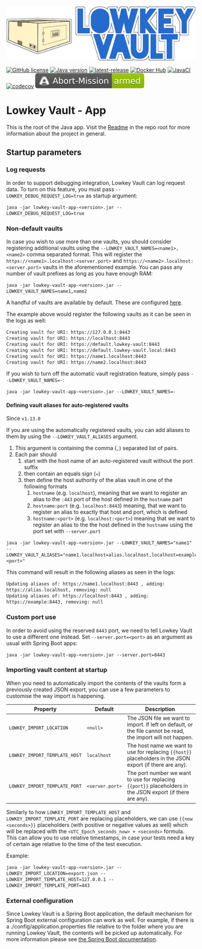 ![LowkeyVault](../.github/assets/LowkeyVault-logo-full.png)

[![GitHub license](https://img.shields.io/github/license/nagyesta/lowkey-vault?color=informational)](https://raw.githubusercontent.com/nagyesta/lowkey-vault/main/LICENSE)
[![Java version](https://img.shields.io/badge/Java%20version-11-yellow?logo=java)](https://img.shields.io/badge/Java%20version-11-yellow?logo=java)
[![latest-release](https://img.shields.io/github/v/tag/nagyesta/lowkey-vault?color=blue&logo=git&label=releases&sort=semver)](https://github.com/nagyesta/lowkey-vault/releases)
[![Docker Hub](https://img.shields.io/docker/v/nagyesta/lowkey-vault?label=docker%20hub&logo=docker&sort=semver)](https://hub.docker.com/r/nagyesta/lowkey-vault)
[![JavaCI](https://img.shields.io/github/actions/workflow/status/nagyesta/lowkey-vault/gradle.yml?logo=github&branch=main)](https://github.com/nagyesta/lowkey-vault/actions/workflows/gradle.yml)
[![codecov](https://img.shields.io/codecov/c/github/nagyesta/lowkey-vault?label=Coverage&flag=app&token=3ZZ9Q4S5WW)](https://img.shields.io/codecov/c/github/nagyesta/lowkey-vault?label=Coverage&flag=app&token=3ZZ9Q4S5WW)
[![badge-abort-mission-armed-green](https://raw.githubusercontent.com/nagyesta/abort-mission/wiki_assets/.github/assets/badge-abort-mission-armed-green.svg)](https://github.com/nagyesta/abort-mission)

# Lowkey Vault - App

This is the root of the Java app. Visit the [Readme](../README.md) in the repo root for more information about the project in general.

## Startup parameters

### Log requests

In order to support debugging integration, Lowkey Vault can log request data. To turn on this feature,
you must pass ```--LOWKEY_DEBUG_REQUEST_LOG=true``` as startup argument:

```shell
java -jar lowkey-vault-app-<version>.jar --LOWKEY_DEBUG_REQUEST_LOG=true
```

### Non-default vaults

In case you wish to use more than one vaults, you should consider registering additional vaults using
the ```--LOWKEY_VAULT_NAMES=<name1>,<name2>``` comma separated format. This will register the
```https://<name1>.localhost:<server.port>``` and ```https://<name2>.localhost:<server.port>``` vaults
in the aforementioned example. You can pass any number of vault prefixes as long as you have enough RAM:

```shell
java -jar lowkey-vault-app-<version>.jar --LOWKEY_VAULT_NAMES=name1,name2
```

A handful of vaults are available by default. These are
configured [here](src/main/java/com/github/nagyesta/lowkeyvault/AppConfiguration.java#L39).

The example above would register the following vaults as it can be seen in the logs as well:

```
Creating vault for URI: https://127.0.0.1:8443
Creating vault for URI: https://localhost:8443
Creating vault for URI: https://default.lowkey-vault:8443
Creating vault for URI: https://default.lowkey-vault.local:8443
Creating vault for URI: https://name1.localhost:8443
Creating vault for URI: https://name2.localhost:8443
```

If you wish to turn off the automatic vault registration feature, simply pass ```--LOWKEY_VAULT_NAMES=-```:

```shell
java -jar lowkey-vault-app-<version>.jar --LOWKEY_VAULT_NAMES=-
```

#### Defining vault aliases for auto-registered vaults

Since ```v1.13.0```

If you are using the automatically registered vaults, you can add aliases to them by using the ```--LOWKEY_VAULT_ALIASES```
argument.

1. This argument is containing the comma (```,```) separated list of pairs.
2. Each pair should
    1. start with the host name of an auto-registered vault without the port suffix
    2. then contain an equals sign (```=```)
    3. then define the host authority of the alias vault in one of the following formats
        1. ```hostname``` (e.g. ```localhost```),
           meaning that we want to register an alias to the ```:443``` port of the host defined in the ```hostname``` part
        2. ```hostname:port``` (e.g. ```localhost:8443```)
           meaning, that we want to register an alias to exactly that host and port, which is defined
        3. ```hostname:<port>``` (e.g. ```localhost:<port>```)
           meaning that we want to register an alias to the the host defined in the ```hostname``` using the port set with
           ```--server.port```

```shell
java -jar lowkey-vault-app-<version>.jar --LOWKEY_VAULT_NAMES="name1" --LOWKEY_VAULT_ALIASES="name1.localhost=alias.localhost,localhost=example:<port>"
```

This command will result in the following aliases as seen in the logs:

```
Updating aliases of: https://name1.localhost:8443 , adding: https://alias.localhost, removing: null
Updating aliases of: https://localhost:8443 , adding: https://example:8443, removing: null
```

### Custom port use

In order to avoid using the reserved `8443` port, we need to tell Lowkey Vault to use a different one instead.
Set `--server.port=<port>` as an argument as usual with Spring Boot apps:

```shell
java -jar lowkey-vault-app-<version>.jar --server.port=8443
```

### Importing vault content at startup

When you need to automatically import the contents of the vaults form a previously created JSON export, you can
use a few parameters to customise the way import is happening.

| Property                      | Default         | Description                                                                                                  |
|-------------------------------|-----------------|--------------------------------------------------------------------------------------------------------------|
| `LOWKEY_IMPORT_LOCATION`      | `<null>`        | The JSON file we want to import. If left on default, or the file cannot be read, the import will not happen. |
| `LOWKEY_IMPORT_TEMPLATE_HOST` | `localhost`     | The host name we want to use for replacing `{{host}}` placeholders in the JSON export (if there are any).    |
| `LOWKEY_IMPORT_TEMPLATE_PORT` | `<server.port>` | The port number we want to use for replacing `{{port}}` placeholders in the JSON export (if there are any).  |

Similarly to how ```LOWKEY_IMPORT_TEMPLATE_HOST``` and ```LOWKEY_IMPORT_TEMPLATE_PORT``` are replacing placeholders,
we can use ```{{now <seconds>}}``` placeholders (with positive or negative values as well) which will be replaced
with the ```<UTC_Epoch_seconds_now> + <seconds>``` formula. This can allow you to use relative timestamps, in case
your tests need a key of certain age relative to the time of the test execution.

Example:

```shell
java -jar lowkey-vault-app-<version>.jar --LOWKEY_IMPORT_LOCATION=export.json --LOWKEY_IMPORT_TEMPLATE_HOST=127.0.0.1 --LOWKEY_IMPORT_TEMPLATE_PORT=443
```

### External configuration

Since Lowkey Vault is a Spring Boot application, the default mechanism for Spring Boot external configuration can work as well. For example,
if there is a ./config/application.properties file relative to the folder where you are running Lowkey Vault, the contents will be picked up
automatically. For more information please see [the Spring Boot documentation](https://docs.spring.io/spring-boot/docs/2.1.9.RELEASE/reference/html/boot-features-external-config.html#boot-features-external-config-application-property-files).
